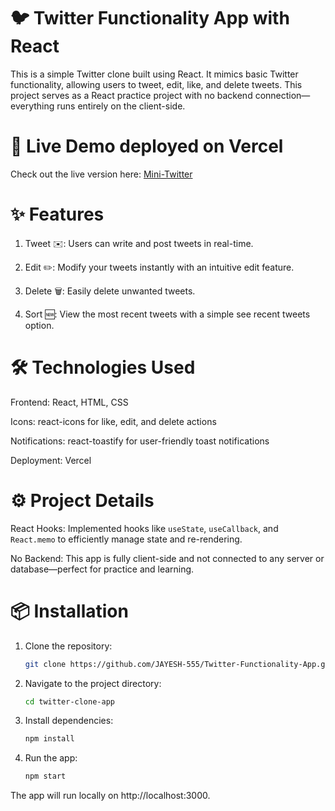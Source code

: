 # 🐦 Twitter Functionality App with React

This is a simple Twitter clone built using React. It mimics basic Twitter functionality, allowing users to tweet, edit, like, and delete tweets. This project serves as a React practice project with no backend connection—everything runs entirely on the client-side.

# 🚀 Live Demo deployed on Vercel

Check out the live version here: [Mini-Twitter](https://mini-twitter-app-jayesh-555s-projects.vercel.app/)

# ✨ Features

1. Tweet ✉️: Users can write and post tweets in real-time.

2. Edit ✏️: Modify your tweets instantly with an intuitive edit feature.

3. Delete 🗑️: Easily delete unwanted tweets.

4. Sort 🆕: View the most recent tweets with a simple see recent tweets option.

# 🛠 Technologies Used

Frontend: React, HTML, CSS

Icons: react-icons for like, edit, and delete actions

Notifications: react-toastify for user-friendly toast notifications

Deployment: Vercel

# ⚙️ Project Details

React Hooks: Implemented hooks like `useState`, `useCallback`, and `React.memo` to efficiently manage state and re-rendering.

No Backend: This app is fully client-side and not connected to any server or database—perfect for practice and learning.

# 📦 Installation

1. Clone the repository:

    ```bash
    git clone https://github.com/JAYESH-555/Twitter-Functionality-App.git


2. Navigate to the project directory:

    ```bash
    cd twitter-clone-app

3. Install dependencies:

    ```bash
    npm install

4. Run the app:

    ```bash
    npm start


The app will run locally on http://localhost:3000.


